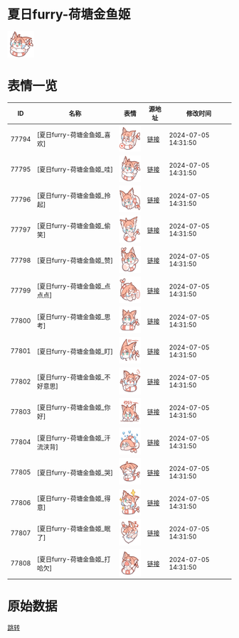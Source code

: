 # 夏日furry-荷塘金鱼姬

<img src="./cover.png" height="60" alt="cover" />

# 表情一览

|ID|名称|表情|源地址|修改时间|
|----|----|----|----|----|
|77794|[夏日furry-荷塘金鱼姬_喜欢]|<img src="./pic/077794_%5B夏日furry-荷塘金鱼姬_喜欢%5D.png" height="60" alt="喜欢"/>|[链接](https://i0.hdslb.com/bfs/garb/a08efdd06b554073aaf5553c5fcd461b14e17012.png)|2024-07-05 14:31:50|
|77795|[夏日furry-荷塘金鱼姬_哇]|<img src="./pic/077795_%5B夏日furry-荷塘金鱼姬_哇%5D.png" height="60" alt="哇"/>|[链接](https://i0.hdslb.com/bfs/garb/554a19b1043a078e965a78951054892852d31bbe.png)|2024-07-05 14:31:50|
|77796|[夏日furry-荷塘金鱼姬_拎起]|<img src="./pic/077796_%5B夏日furry-荷塘金鱼姬_拎起%5D.png" height="60" alt="拎起"/>|[链接](https://i0.hdslb.com/bfs/garb/01ecaaa13b45160084fba79e73df5c3d22189276.png)|2024-07-05 14:31:50|
|77797|[夏日furry-荷塘金鱼姬_偷笑]|<img src="./pic/077797_%5B夏日furry-荷塘金鱼姬_偷笑%5D.png" height="60" alt="偷笑"/>|[链接](https://i0.hdslb.com/bfs/garb/7d2abeda112a2cd12ee0fd3fdf55a4bb8f323126.png)|2024-07-05 14:31:50|
|77798|[夏日furry-荷塘金鱼姬_赞]|<img src="./pic/077798_%5B夏日furry-荷塘金鱼姬_赞%5D.png" height="60" alt="赞"/>|[链接](https://i0.hdslb.com/bfs/garb/077d7765d2f39bf6d885fb97861ddbe5cd124d39.png)|2024-07-05 14:31:50|
|77799|[夏日furry-荷塘金鱼姬_点点点]|<img src="./pic/077799_%5B夏日furry-荷塘金鱼姬_点点点%5D.png" height="60" alt="点点点"/>|[链接](https://i0.hdslb.com/bfs/garb/eca06643909aa6fa348e813acf070d182a83fe24.png)|2024-07-05 14:31:50|
|77800|[夏日furry-荷塘金鱼姬_思考]|<img src="./pic/077800_%5B夏日furry-荷塘金鱼姬_思考%5D.png" height="60" alt="思考"/>|[链接](https://i0.hdslb.com/bfs/garb/97943c2f6dcc0324781359f3edf1a3bbbdc2462c.png)|2024-07-05 14:31:50|
|77801|[夏日furry-荷塘金鱼姬_盯]|<img src="./pic/077801_%5B夏日furry-荷塘金鱼姬_盯%5D.png" height="60" alt="盯"/>|[链接](https://i0.hdslb.com/bfs/garb/21f91d546e58800ec916ffb1043382c2795f229a.png)|2024-07-05 14:31:50|
|77802|[夏日furry-荷塘金鱼姬_不好意思]|<img src="./pic/077802_%5B夏日furry-荷塘金鱼姬_不好意思%5D.png" height="60" alt="不好意思"/>|[链接](https://i0.hdslb.com/bfs/garb/68d62e80663adfdd1123fdd2a70c8afa7637321e.png)|2024-07-05 14:31:50|
|77803|[夏日furry-荷塘金鱼姬_你好]|<img src="./pic/077803_%5B夏日furry-荷塘金鱼姬_你好%5D.png" height="60" alt="你好"/>|[链接](https://i0.hdslb.com/bfs/garb/e788c0923dafdebfec8ce5f82e5af6ecdaf96c32.png)|2024-07-05 14:31:50|
|77804|[夏日furry-荷塘金鱼姬_汗流浃背]|<img src="./pic/077804_%5B夏日furry-荷塘金鱼姬_汗流浃背%5D.png" height="60" alt="汗流浃背"/>|[链接](https://i0.hdslb.com/bfs/garb/1a23efcb1d09896794d7abcd8cdff4e5db6dd84f.png)|2024-07-05 14:31:50|
|77805|[夏日furry-荷塘金鱼姬_哭]|<img src="./pic/077805_%5B夏日furry-荷塘金鱼姬_哭%5D.png" height="60" alt="哭"/>|[链接](https://i0.hdslb.com/bfs/garb/7a9615541da986e7aaa11d575602e5d370ff5fe1.png)|2024-07-05 14:31:50|
|77806|[夏日furry-荷塘金鱼姬_得意]|<img src="./pic/077806_%5B夏日furry-荷塘金鱼姬_得意%5D.png" height="60" alt="得意"/>|[链接](https://i0.hdslb.com/bfs/garb/ab5dfafad3d4dc0e7b09cee306ad88a54a82aac4.png)|2024-07-05 14:31:50|
|77807|[夏日furry-荷塘金鱼姬_眠了]|<img src="./pic/077807_%5B夏日furry-荷塘金鱼姬_眠了%5D.png" height="60" alt="眠了"/>|[链接](https://i0.hdslb.com/bfs/garb/b053c631b8033e9428b53383f8e5d98ac05ca2a3.png)|2024-07-05 14:31:50|
|77808|[夏日furry-荷塘金鱼姬_打哈欠]|<img src="./pic/077808_%5B夏日furry-荷塘金鱼姬_打哈欠%5D.png" height="60" alt="打哈欠"/>|[链接](https://i0.hdslb.com/bfs/garb/b34ce3435bbe0020b5408c5b632cce155f6e8c71.png)|2024-07-05 14:31:50|

# 原始数据

[跳转](./raw.json)

